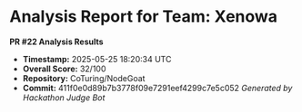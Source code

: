 # Analysis Report for Team: Xenowa

**PR #22 Analysis Results**

- **Timestamp:** 2025-05-25 18:20:34 UTC
- **Overall Score:** 32/100
- **Repository:** CoTuring/NodeGoat
- **Commit:** 411f0e0d89b7b3778f09e7291eef4299c7e5c052
*Generated by Hackathon Judge Bot*
